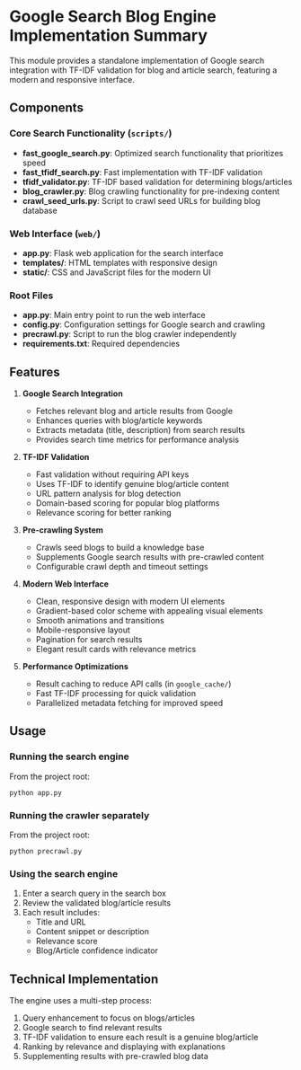 # Google Search Blog Engine Implementation Summary

This module provides a standalone implementation of Google search integration with TF-IDF validation for blog and article search, featuring a modern and responsive interface.

## Components

### Core Search Functionality (`scripts/`)

- **fast_google_search.py**: Optimized search functionality that prioritizes speed
- **fast_tfidf_search.py**: Fast implementation with TF-IDF validation
- **tfidf_validator.py**: TF-IDF based validation for determining blogs/articles
- **blog_crawler.py**: Blog crawling functionality for pre-indexing content
- **crawl_seed_urls.py**: Script to crawl seed URLs for building blog database

### Web Interface (`web/`)

- **app.py**: Flask web application for the search interface
- **templates/**: HTML templates with responsive design
- **static/**: CSS and JavaScript files for the modern UI

### Root Files

- **app.py**: Main entry point to run the web interface
- **config.py**: Configuration settings for Google search and crawling
- **precrawl.py**: Script to run the blog crawler independently
- **requirements.txt**: Required dependencies

## Features

1. **Google Search Integration**
   - Fetches relevant blog and article results from Google
   - Enhances queries with blog/article keywords
   - Extracts metadata (title, description) from search results
   - Provides search time metrics for performance analysis

2. **TF-IDF Validation**
   - Fast validation without requiring API keys
   - Uses TF-IDF to identify genuine blog/article content
   - URL pattern analysis for blog detection
   - Domain-based scoring for popular blog platforms
   - Relevance scoring for better ranking

3. **Pre-crawling System**
   - Crawls seed blogs to build a knowledge base
   - Supplements Google search results with pre-crawled content
   - Configurable crawl depth and timeout settings

4. **Modern Web Interface**
   - Clean, responsive design with modern UI elements
   - Gradient-based color scheme with appealing visual elements
   - Smooth animations and transitions
   - Mobile-responsive layout
   - Pagination for search results
   - Elegant result cards with relevance metrics

5. **Performance Optimizations**
   - Result caching to reduce API calls (in `google_cache/`)
   - Fast TF-IDF processing for quick validation
   - Parallelized metadata fetching for improved speed

## Usage

### Running the search engine

From the project root:
```
python app.py
```

### Running the crawler separately

From the project root:
```
python precrawl.py
```

### Using the search engine

1. Enter a search query in the search box
2. Review the validated blog/article results
3. Each result includes:
   - Title and URL
   - Content snippet or description
   - Relevance score
   - Blog/Article confidence indicator

## Technical Implementation

The engine uses a multi-step process:
1. Query enhancement to focus on blogs/articles
2. Google search to find relevant results
3. TF-IDF validation to ensure each result is a genuine blog/article
4. Ranking by relevance and displaying with explanations
5. Supplementing results with pre-crawled blog data 